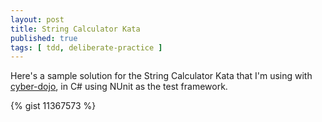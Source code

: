 ```yaml
---
layout: post
title: String Calculator Kata
published: true
tags: [ tdd, deliberate-practice ]
---
```


Here's a sample solution for the String Calculator Kata that I'm using with 
[cyber-dojo](http://cyber-dojo.com), in C# using NUnit as the test framework.

{% gist 11367573 %}
